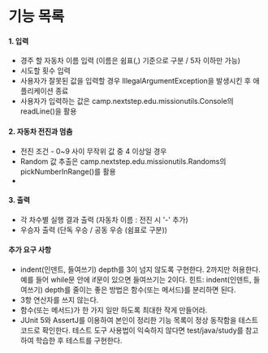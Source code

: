 # 기능 목록

#### 1. 입력

- 경주 할 자동차 이름 입력 (이름은 쉼표(,) 기준으로 구분 / 5자 이하만 가능)
- 시도할 횟수 입력
- 사용자가 잘못된 값을 입력할 경우 IllegalArgumentException을 발생시킨 후 애플리케이션 종료
- 사용자가 입력하는 값은 camp.nextstep.edu.missionutils.Console의 readLine()을 활용

#### 2. 자동차 전진과 멈춤

- 전진 조건 - 0~9 사이 무작위 값 중 4 이상일 경우
- Random 값 추출은 camp.nextstep.edu.missionutils.Randoms의 pickNumberInRange()를 활용
- 

#### 3. 출력

- 각 차수별 실행 결과 출력 (자동차 이름 : 전진 시 '-' 추가)
- 우승자 출력 (단독 우승 / 공동 우승 (쉼표로 구분))

#### 추가 요구 사항
- indent(인덴트, 들여쓰기) depth를 3이 넘지 않도록 구현한다. 2까지만 허용한다.
예를 들어 while문 안에 if문이 있으면 들여쓰기는 2이다.
힌트: indent(인덴트, 들여쓰기) depth를 줄이는 좋은 방법은 함수(또는 메서드)를 분리하면 된다.
- 3항 연산자를 쓰지 않는다.
- 함수(또는 메서드)가 한 가지 일만 하도록 최대한 작게 만들어라.
- JUnit 5와 AssertJ를 이용하여 본인이 정리한 기능 목록이 정상 동작함을 테스트 코드로 확인한다.
테스트 도구 사용법이 익숙하지 않다면 test/java/study를 참고하여 학습한 후 테스트를 구현한다.

